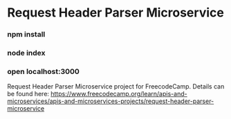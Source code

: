 # Request Header Parser Microservice

### npm install

### node index 

### open localhost:3000

Request Header Parser Microservice project for FreecodeCamp. Details can be found here: https://www.freecodecamp.org/learn/apis-and-microservices/apis-and-microservices-projects/request-header-parser-microservice


